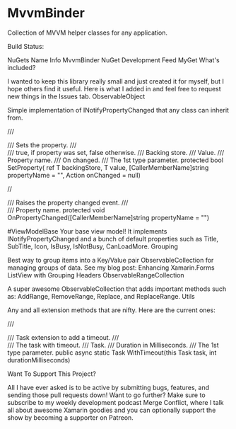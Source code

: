 # MvvmBinder
Collection of MVVM helper classes for any application.

Build Status:

NuGets
Name 	Info
MvvmBinder 	NuGet
Development Feed 	MyGet
What's included?

I wanted to keep this library really small and just created it for myself, but I hope others find it useful. Here is what I added in and feel free to request new things in the Issues tab.
ObservableObject

Simple implementation of INotifyPropertyChanged that any class can inherit from.

/// <summary>
/// Sets the property.
/// </summary>
/// <returns><c>true</c>, if property was set, <c>false</c> otherwise.</returns>
/// <param name="backingStore">Backing store.</param>
/// <param name="value">Value.</param>
/// <param name="propertyName">Property name.</param>
/// <param name="onChanged">On changed.</param>
/// <typeparam name="T">The 1st type parameter.</typeparam>
protected bool SetProperty<T>( ref T backingStore, T value,
    [CallerMemberName]string propertyName = "",
    Action onChanged = null)

// <summary>
/// Raises the property changed event.
/// </summary>
/// <param name="propertyName">Property name.</param>
protected void OnPropertyChanged([CallerMemberName]string propertyName = "")

#ViewModelBase
Your base view model! It implements INotifyPropertyChanged and a bunch of default properties such as Title, SubTitle, Icon, IsBusy, IsNotBusy, CanLoadMore.
Grouping

Best way to group items into a Key/Value pair ObservableCollection for managing groups of data. See my blog post: Enhancing Xamarin.Forms ListView with Grouping Headers
ObservableRangeCollection

A super awesome ObservableCollection that adds important methods such as: AddRange, RemoveRange, Replace, and ReplaceRange.
Utils

Any and all extension methods that are nifty. Here are the current ones:

/// <summary>
/// Task extension to add a timeout.
/// </summary>
/// <returns>The task with timeout.</returns>
/// <param name="task">Task.</param>
/// <param name="durationMilliseconds">Duration in Milliseconds.</param>
/// <typeparam name="T">The 1st type parameter.</typeparam>
public async static Task<T> WithTimeout<T>(this Task<T> task, int durationMilliseconds)

Want To Support This Project?

All I have ever asked is to be active by submitting bugs, features, and sending those pull requests down! Want to go further? Make sure to subscribe to my weekly development podcast Merge Conflict, where I talk all about awesome Xamarin goodies and you can optionally support the show by becoming a supporter on Patreon.
